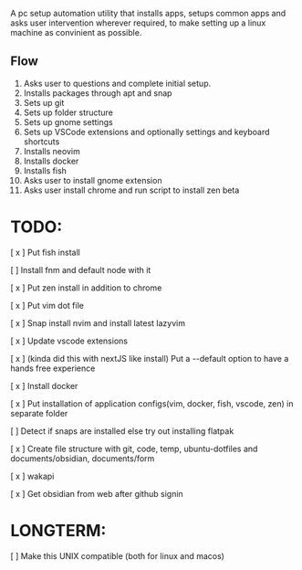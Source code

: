 A pc setup automation utility that installs apps, setups common apps and asks user intervention wherever required, to make setting up a linux machine as convinient as possible. 

## Flow
1. Asks user to questions and complete initial setup. 
2. Installs packages through apt and snap
3. Sets up git
4. Sets up folder structure
5. Sets up gnome settings
6. Sets up VSCode extensions and optionally settings and keyboard shortcuts
7. Installs neovim
8. Installs docker
9. Installs fish
10. Asks user to install gnome extension
11. Asks user install chrome and run script to install zen beta


# TODO:
[ x ] Put fish install

[ ] Install fnm and default node with it

[ x ] Put zen install in addition to chrome

[ x ] Put vim dot file

[ x ] Snap install nvim and install latest lazyvim

[ x ] Update vscode extensions

[ x ] (kinda did this with nextJS like install) Put a --default option to have a hands free experience

[ x ] Install docker

[ x ] Put installation of application configs(vim, docker, fish, vscode, zen) in separate folder

[ ] Detect if snaps are installed else try out installing flatpak

[ x ] Create file structure with git, code, temp, ubuntu-dotfiles and documents/obsidian, documents/form

[ x ] wakapi 

[ x ] Get obsidian from web after github signin 

# LONGTERM: 
[ ] Make this UNIX compatible (both for linux and macos)
